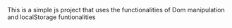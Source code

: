 This is a simple js project that uses the functionalities of Dom manipulation and localStorage funtionalities 
